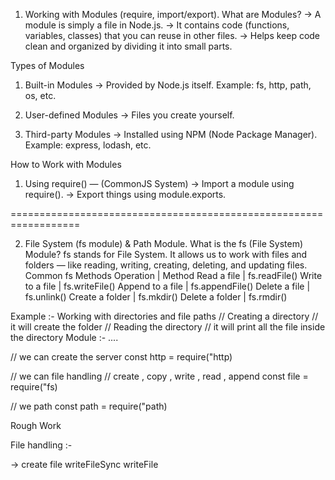 1. Working with Modules (require, import/export).
 What are Modules?
   -> A module is simply a file in Node.js.
   -> It contains code (functions, variables, classes) that you can reuse in other files.
   -> Helps keep code clean and organized by dividing it into small parts.


 Types of Modules
  1. Built-in Modules
   -> Provided by Node.js itself. Example: fs, http, path, os, etc.


  2. User-defined Modules
    -> Files you create yourself.

  3. Third-party Modules
    -> Installed using NPM (Node Package Manager). Example: express, lodash, etc.



How to Work with Modules
1. Using require() — (CommonJS System)
 -> Import a module using require().
 -> Export things using module.exports.
 
==================================================================


2. File System (fs module) & Path Module.
What is the fs (File System) Module?
fs stands for File System.
It allows us to work with files and folders — like reading, writing, creating, deleting, and updating files.
Common fs Methods
Operation                    |      Method
Read a file                   |     fs.readFile()
Write to a file               |    fs.writeFile()
Append to a file           |    fs.appendFile()
Delete a file                  |    fs.unlink()
Create a folder             |    fs.mkdir()
Delete a folder             |    fs.rmdir()


Example :- Working with directories and file paths 
// Creating a directory //  it will create the folder 
 // Reading the directory // it will print all the file inside the directory
Module :- ....

// we can create the server
const http = require("http)

// we can file handling // create , copy , write , read , append
const file = require("fs)

// we path
const path = require("path)




<!-- =============================================== -->

Rough Work 

File handling :-

-> create file
writeFileSync
writeFile
